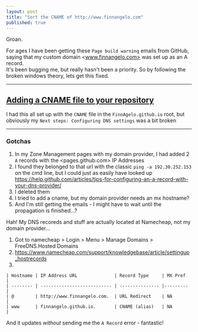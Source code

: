 ```yaml
---
layout: post
title: "Sort the CNAME of http://www.finnangelo.com"
published: true
---
```

Groan. 

For ages I have been getting these `Page build warning` emails from GitHub, saying that my custom domain <www.finnangelo.com> was set up as an A record.  
It's been bugging me, but really hasn't been a priority. So by following the broken windows theory, lets get this fixed.

-----------------------

## [Adding a CNAME file to your repository](https://help.github.com/articles/adding-a-cname-file-to-your-repository/) ##

I had this all set up with the `CNAME` file in the `FinnAgelo.github.io` root, but obviously my `Next steps: Configuring DNS settings` was a bit broken

-----------------------

### Gotchas ###

01. In my Zone Management pages with my domain provider, I had added 2 `A` records with the <pages.github.com> IP Addresses
02. I found they belonged to that url with the classic `ping -a 192.30.252.153` on the cmd line, but I could just as easily have looked up https://help.github.com/articles/tips-for-configuring-an-a-record-with-your-dns-provider/ 
03. I deleted them
04. I tried to add a cname, but my domain provider needs an mx hostname?
05. And I'm still getting the emails - I might have to wait until the propagation is finished...?

Hah! My DNS recoreds and stuff are actually located at Namecheap, not my domain provider...

01. Got to namecheap > Login > Menu > Manage Domains > FreeDNS.Hosted Domains
02. https://www.namecheap.com/support/knowledgebase/article/settingup_hostrecords 
03. 
```
| Hostname | IP Address URL              | Record Type     | MX Pref  |  
| -------- | --------------------------- | --------------- |--------- |  
| @        | http://www.finnangelo.com.  | URL Redirect    | NA       |  
| www      | finnangelo.github.io.       | CNAME (alias)   | NA       |  
```

And it updates _without_ sending me the `A Record` error - fantastic!
